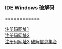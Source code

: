 ### IDE Windows 破解码
 ============


[注册码网址1](http://idea.lanyus.com/)  
[注册码网址2](https://blog.csdn.net/mouday/article/details/81061343)  
[注册码网址3](https://www.jianshu.com/p/133af2e4fe3f) 
[破解信息集合](https://blog.csdn.net/hdp134793/article/details/81530472)

